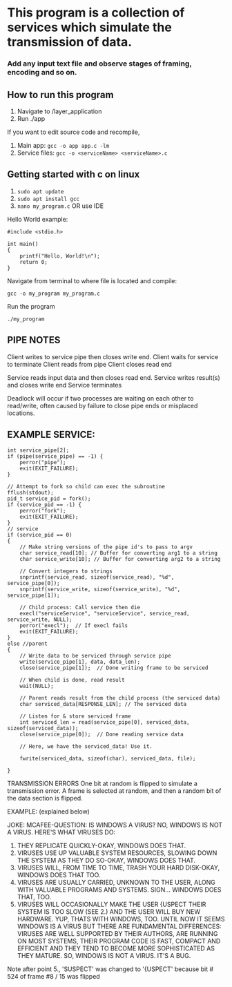 # This program is a collection of services which simulate the transmission of data.
### Add any input text file and observe stages of framing, encoding and so on.


## How to run this program
1. Navigate to /layer_application
2. Run ./app

If you want to edit source code and recompile,
1. Main app: ```gcc -o app app.c -lm```
2. Service files: ```gcc -o <serviceName> <serviceName>.c```



## Getting started with c on linux
1. ```sudo apt update```
2. ```sudo apt install gcc```
3. ```nano my_program.c``` OR use IDE

Hello World example:
```
#include <stdio.h>

int main()
{
    printf("Hello, World!\n");
    return 0;
}
```

Navigate from terminal to where file is located and compile:

```
gcc -o my_program my_program.c
```

Run the program
```
./my_program
```

## PIPE NOTES
Client writes to service pipe then closes write end.
Client waits for service to terminate
Client reads from pipe
Client closes read end

Service reads input data and then closes read end.
Service writes result(s) and closes write end
Service terminates

Deadlock will occur if two processes are waiting on each other to read/write,
often caused by failure to close pipe ends or misplaced locations.

## EXAMPLE SERVICE:

```
int service_pipe[2];
if (pipe(service_pipe) == -1) {
    perror("pipe");
    exit(EXIT_FAILURE);
}

// Attempt to fork so child can exec the subroutine
fflush(stdout);
pid_t service_pid = fork();
if (service_pid == -1) {
    perror("fork");
    exit(EXIT_FAILURE);
}
// service
if (service_pid == 0)
{
    // Make string versions of the pipe id's to pass to argv
    char service_read[10]; // Buffer for converting arg1 to a string
    char service_write[10]; // Buffer for converting arg2 to a string

    // Convert integers to strings
    snprintf(service_read, sizeof(service_read), "%d", service_pipe[0]);
    snprintf(service_write, sizeof(service_write), "%d", service_pipe[1]);
    
    // Child process: Call service then die
    execl("serviceService", "serviceService", service_read, service_write, NULL);
    perror("execl");  // If execl fails
    exit(EXIT_FAILURE);
}
else //parent
{
    // Write data to be serviced through service pipe
    write(service_pipe[1], data, data_len);
    close(service_pipe[1]);  // Done writing frame to be serviced

    // When child is done, read result
    wait(NULL);

    // Parent reads result from the child process (the serviced data)
    char serviced_data[RESPONSE_LEN]; // The serviced data

    // Listen for & store serviced frame
    int serviced_len = read(service_pipe[0], serviced_data, sizeof(serviced_data));
    close(service_pipe[0]);  // Done reading service data

    // Here, we have the serviced_data! Use it.

    fwrite(serviced_data, sizeof(char), serviced_data, file);

}
```


TRANSMISSION ERRORS
One bit at random is flipped to simulate a transmission error.
A frame is selected at random, and then a random bit of the data section is flipped.

EXAMPLE: (explained below)

JOKE:
MCAFEE-QUESTION: IS WINDOWS A VIRUS?
NO, WINDOWS IS NOT A VIRUS. HERE'S WHAT VIRUSES DO:
1. THEY REPLICATE QUICKLY-OKAY, WINDOWS DOES THAT.
2. VIRUSES USE UP VALUABLE SYSTEM RESOURCES, SLOWING DOWN THE SYSTEM AS THEY DO SO-OKAY,
WINDOWS DOES THAT.
3. VIRUSES WILL, FROM TIME TO TIME, TRASH YOUR HARD DISK-OKAY, WINDOWS DOES THAT TOO.
4. VIRUSES ARE USUALLY CARRIED, UNKNOWN TO THE USER, ALONG WITH VALUABLE PROGRAMS AND
SYSTEMS. SIGN... WINDOWS DOES THAT, TOO.
5. VIRUSES WILL OCCASIONALLY MAKE THE USER {USPECT THEIR SYSTEM IS TOO SLOW (SEE 2.) AND THE
USER WILL BUY NEW HARDWARE. YUP, THATS WITH WINDOWS, TOO.
UNTIL NOW IT SEEMS WINDOWS IS A VIRUS BUT THERE ARE FUNDAMENTAL DIFFERENCES:
VIRUSES ARE WELL SUPPORTED BY THEIR AUTHORS, ARE RUNNING ON MOST SYSTEMS, THEIR PROGRAM
CODE IS FAST, COMPACT AND EFFICIENT AND THEY TEND TO BECOME MORE SOPHISTICATED AS THEY
MATURE.
SO, WINDOWS IS NOT A VIRUS. IT'S A BUG.

Note after point 5., 'SUSPECT' was changed to '{USPECT' because bit # 524 of frame #8 / 15 was flipped